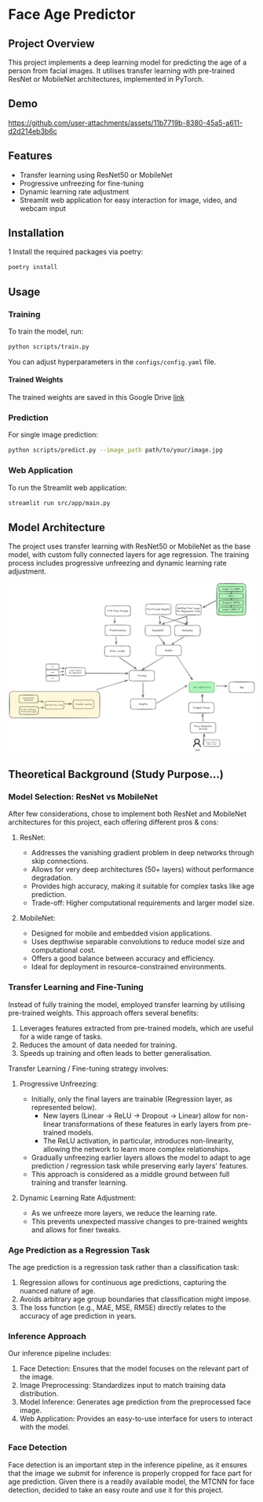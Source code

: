 
# Face Age Predictor

## Project Overview

This project implements a deep learning model for predicting the age of a person from facial images. It utilises transfer learning with pre-trained ResNet or MobileNet architectures, implemented in PyTorch.

## Demo
https://github.com/user-attachments/assets/11b7719b-8380-45a5-a611-d2d214eb3b6c



## Features

- Transfer learning using ResNet50 or MobileNet
- Progressive unfreezing for fine-tuning
- Dynamic learning rate adjustment
- Streamlit web application for easy interaction for image, video, and webcam input

## Installation

1 Install the required packages via poetry:

   ```bash
   poetry install
   ```

## Usage

### Training

To train the model, run:

```bash
python scripts/train.py
```

You can adjust hyperparameters in the `configs/config.yaml` file.

#### Trained Weights

The trained weights are saved in this Google Drive [link](https://drive.google.com/file/d/1jFlzMSNgde6-vDtppWr802tR-x6iqY21/view?usp=sharing)

### Prediction

For single image prediction:

```bash
python scripts/predict.py --image_path path/to/your/image.jpg
```

### Web Application

To run the Streamlit web application:

```bash
streamlit run src/app/main.py
```

## Model Architecture

The project uses transfer learning with ResNet50 or MobileNet as the base model, with custom fully connected layers for age regression. The training process includes progressive unfreezing and dynamic learning rate adjustment.

![alt text](static/image.png)

## Theoretical Background (Study Purpose...)

### Model Selection: ResNet vs MobileNet

After few considerations, chose to implement both ResNet and MobileNet architectures for this project, each offering different pros & cons:

1. ResNet:
   - Addresses the vanishing gradient problem in deep networks through skip connections.
   - Allows for very deep architectures (50+ layers) without performance degradation.
   - Provides high accuracy, making it suitable for complex tasks like age prediction.
   - Trade-off: Higher computational requirements and larger model size.

2. MobileNet:
   - Designed for mobile and embedded vision applications.
   - Uses depthwise separable convolutions to reduce model size and computational cost.
   - Offers a good balance between accuracy and efficiency.
   - Ideal for deployment in resource-constrained environments.

### Transfer Learning and Fine-Tuning

Instead of fully training the model, employed transfer learning by utilising pre-trained weights. This approach offers several benefits:

1. Leverages features extracted from pre-trained models, which are useful for a wide range of tasks.
2. Reduces the amount of data needed for training.
3. Speeds up training and often leads to better generalisation.

Transfer Learning / Fine-tuning strategy involves:

1. Progressive Unfreezing:
   - Initially, only the final layers are trainable (Regression layer, as represented below).
        - New layers (Linear -> ReLU -> Dropout -> Linear) allow for non-linear transformations of these features in early layers from pre-trained models.
        - The ReLU activation, in particular, introduces non-linearity, allowing the network to learn more complex relationships.
   - Gradually unfreezing earlier layers allows the model to adapt to age prediction / regression task while preserving early layers' features.
   - This approach is considered as a middle ground between full training and transfer learning.

2. Dynamic Learning Rate Adjustment:
   - As we unfreeze more layers, we reduce the learning rate.
   - This prevents unexpected massive changes to pre-trained weights and allows for finer tweaks.

### Age Prediction as a Regression Task

The age prediction is a regression task rather than a classification task:

1. Regression allows for continuous age predictions, capturing the nuanced nature of age.
2. Avoids arbitrary age group boundaries that classification might impose.
3. The loss function (e.g., MAE, MSE, RMSE) directly relates to the accuracy of age prediction in years.

### Inference Approach

Our inference pipeline includes:

1. Face Detection: Ensures that the model focuses on the relevant part of the image.
2. Image Preprocessing: Standardizes input to match training data distribution.
3. Model Inference: Generates age prediction from the preprocessed face image.
4. Web Application: Provides an easy-to-use interface for users to interact with the model.

### Face Detection

Face detection is an important step in the inference pipeline, as it ensures that the image we submit for inference is properly cropped for face part for age prediction. Given there is a readily available model, the MTCNN for face detection, decided to take an easy route and use it for this project.
